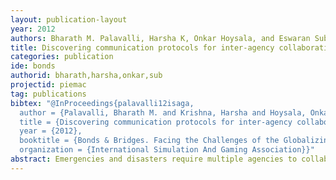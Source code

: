 ```yaml
---
layout: publication-layout
year: 2012
authors: Bharath M. Palavalli, Harsha K, Onkar Hoysala, and Eswaran Subrahmanian.
title: Discovering communication protocols for inter-agency collaboration for emergency response. Bonds and Bridges. Facing the Challenges of the Globalizing World with the Use of Simulation and Gaming. (2012<span style="margin-left:0.5px;">)</span> Warsaw, Poland.
categories: publication
ide: bonds
authorid: bharath,harsha,onkar,sub
projectid: piemac
tag: publications
bibtex: "@InProceedings{palavalli12isaga,
  author = {Palavalli, Bharath M. and Krishna, Harsha and Hoysala, Onkar and Subrahmanian, Eswaran},
  title = {Discovering communication protocols for inter-agency collaboration for emergency response. },
  year = {2012},
  booktitle = {Bonds & Bridges. Facing the Challenges of the Globalizing World with the Use of Simulation and Gaming},
  organization = {International Simulation And Gaming Association}}"
abstract: Emergencies and disasters require multiple agencies to collaborate at different levels in order to respond effectively. This involves a thorough understanding of the collaborating agencies’ standard operating procedures and ensuring that protocols are followed for inter-agency communication. The paper-based game described below allows us to explore the complexity of collaboration among different agencies, while mitigating a hypothetical disaster situation simulated with necessary conditions. We then present future modifications to the game and insights from trial runs.
---
```

